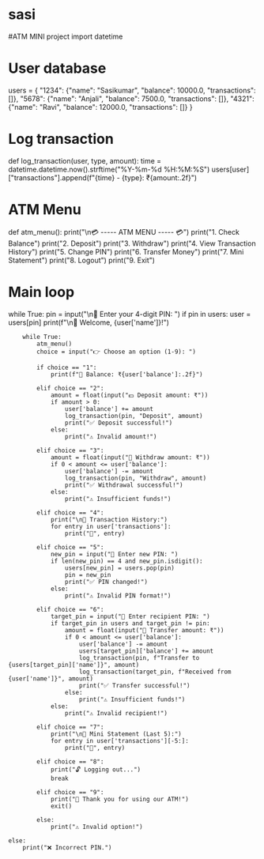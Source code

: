 # sasi
#ATM MINI project
import datetime

# User database
users = {
    "1234": {"name": "Sasikumar", "balance": 10000.0, "transactions": []},
    "5678": {"name": "Anjali", "balance": 7500.0, "transactions": []},
    "4321": {"name": "Ravi", "balance": 12000.0, "transactions": []}
}

# Log transaction
def log_transaction(user, type, amount):
    time = datetime.datetime.now().strftime("%Y-%m-%d %H:%M:%S")
    users[user]["transactions"].append(f"{time} - {type}: ₹{amount:.2f}")

# ATM Menu
def atm_menu():
    print("\n💳 ----- ATM MENU ----- 💳")
    print("1. Check Balance")
    print("2. Deposit")
    print("3. Withdraw")
    print("4. View Transaction History")
    print("5. Change PIN")
    print("6. Transfer Money")
    print("7. Mini Statement")
    print("8. Logout")
    print("9. Exit")

# Main loop
while True:
    pin = input("\n🔑 Enter your 4-digit PIN: ")
    if pin in users:
        user = users[pin]
        print(f"\n👋 Welcome, {user['name']}!")

        while True:
            atm_menu()
            choice = input("👉 Choose an option (1-9): ")

            if choice == "1":
                print(f"💼 Balance: ₹{user['balance']:.2f}")

            elif choice == "2":
                amount = float(input("💵 Deposit amount: ₹"))
                if amount > 0:
                    user['balance'] += amount
                    log_transaction(pin, "Deposit", amount)
                    print("✅ Deposit successful!")
                else:
                    print("⚠️ Invalid amount!")

            elif choice == "3":
                amount = float(input("💸 Withdraw amount: ₹"))
                if 0 < amount <= user['balance']:
                    user['balance'] -= amount
                    log_transaction(pin, "Withdraw", amount)
                    print("✅ Withdrawal successful!")
                else:
                    print("⚠️ Insufficient funds!")

            elif choice == "4":
                print("\n📜 Transaction History:")
                for entry in user['transactions']:
                    print("🔹", entry)

            elif choice == "5":
                new_pin = input("🔐 Enter new PIN: ")
                if len(new_pin) == 4 and new_pin.isdigit():
                    users[new_pin] = users.pop(pin)
                    pin = new_pin
                    print("✅ PIN changed!")
                else:
                    print("⚠️ Invalid PIN format!")

            elif choice == "6":
                target_pin = input("🔁 Enter recipient PIN: ")
                if target_pin in users and target_pin != pin:
                    amount = float(input("💸 Transfer amount: ₹"))
                    if 0 < amount <= user['balance']:
                        user['balance'] -= amount
                        users[target_pin]['balance'] += amount
                        log_transaction(pin, f"Transfer to {users[target_pin]['name']}", amount)
                        log_transaction(target_pin, f"Received from {user['name']}", amount)
                        print("✅ Transfer successful!")
                    else:
                        print("⚠️ Insufficient funds!")
                else:
                    print("⚠️ Invalid recipient!")

            elif choice == "7":
                print("\n🧾 Mini Statement (Last 5):")
                for entry in user['transactions'][-5:]:
                    print("🔹", entry)

            elif choice == "8":
                print("🔓 Logging out...")
                break

            elif choice == "9":
                print("🙏 Thank you for using our ATM!")
                exit()

            else:
                print("⚠️ Invalid option!")

    else:
        print("❌ Incorrect PIN.")

